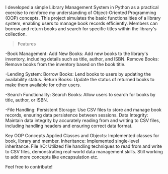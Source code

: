 I developed a simple Library Management System in Python as a practical exercise to reinforce my understanding of Object-Oriented Programming (OOP) concepts. 
This project simulates the basic functionalities of a library system, enabling users to manage book records efficiently. Members can borrow and return books 
and search for specific titles within the library's collection.

>Features

-Book Management:
Add New Books: Add new books to the library's inventory, including details such as title, author, and ISBN.
Remove Books: Remove books from the inventory based on the book title.

-Lending System:
Borrow Books: Lend books to users by updating the availability status.
Return Books: Update the status of returned books to make them available for other users.

-Search Functionality:
Search Books: Allow users to search for books by title, author, or ISBN.

-File Handling:
Persistent Storage: Use CSV files to store and manage book records, ensuring data persistence between sessions.
Data Integrity: Maintain data integrity by accurately reading from and writing to CSV files, including handling headers and ensuring correct data format.

Key OOP Concepts Applied
Classes and Objects: Implemented classes for book, library and member.
Inheritance: Implemented single-level inheritance.
File I/O: Utilized file handling techniques to read from and write to CSV files, demonstrating real-world data management skills.
Still working to add more concepts like encapsulation etc. 

Feel free to contribute!
